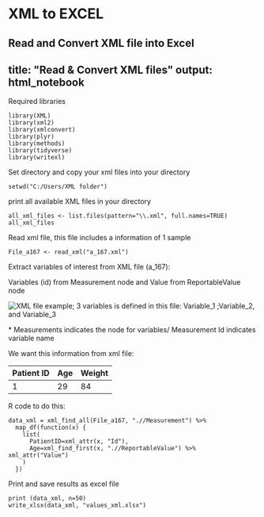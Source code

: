 # XML to EXCEL
Read and Convert XML file into Excel
---
title: "Read & Convert XML files"
output: html_notebook
---

Required libraries

```{r}
library(XML)
library(xml2)
library(xmlconvert)
library(plyr)
library(methods)
library(tidyverse)
library(writexl)
```

Set directory and copy your xml files into your directory

```{r}
setwd("C:/Users/XML folder")
```

print all available XML files in your directory

```{r}
all_xml_files <- list.files(pattern="\\.xml", full.names=TRUE)
all_xml_files
```

Read xml file, this file includes a information of 1 sample

```{r}
File_a167 <- read_xml("a_167.xml")
```

Extract variables of interest from XML file (a_167):

Variables (id) from Measurement node and Value from ReportableValue node

![XML file example; 3 variables is defined in this file: Variable_1 ;Variable_2, and Variable_3](images/XML%20example.PNG)

\* Measurements indicates the node for variables/ Measurement Id indicates variable name

We want this information from xml file:

| Patient ID | Age | Weight |
|------------|-----|--------|
| 1          | 29  | 84     |

R code to do this:

```{r}
data_xml = xml_find_all(File_a167, ".//Measurement") %>% 
  map_df(function(x) {
    list(
      PatientID=xml_attr(x, "Id"),
      Age=xml_find_first(x, ".//ReportableValue") %>% xml_attr("Value")
    )
  })

```

Print and save results as excel file

```{r}
print (data_xml, n=50)
write_xlsx(data_xml, "values_xml.xlsx")
```
